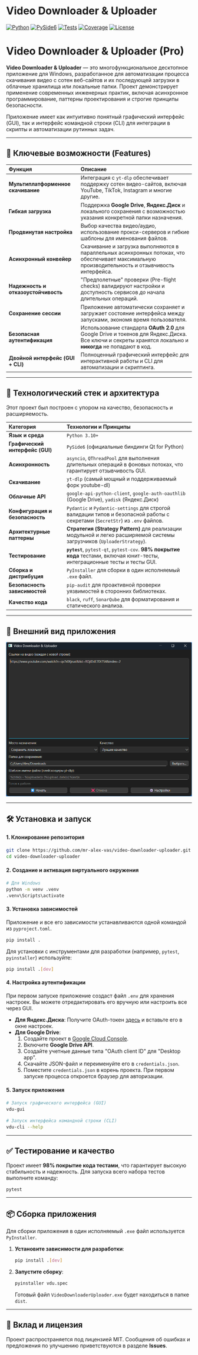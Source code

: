 # Video Downloader & Uploader

[![Python](https://img.shields.io/badge/Python-3.8+-blue?logo=python)](https://www.python.org/)
[![PySide6](https://img.shields.io/badge/PySide6-6.9-brightgreen?logo=qt)](https://www.qt.io/qt-for-python)
[![Tests](https://img.shields.io/badge/Tests-98_passed-success)](https://github.com/mr-alex-vas/video-downloader-uploader/actions)
[![Coverage](https://img.shields.io/badge/Coverage-94%25-blueviolet)](https://github.com/mr-alex-vas/video-downloader-uploader/actions)
[![License](https://img.shields.io/badge/License-MIT-blue.svg)](https://opensource.org/licenses/MIT)

# Video Downloader & Uploader (Pro)

**Video Downloader & Uploader** — это многофункциональное десктопное приложение для Windows, разработанное для автоматизации процесса скачивания видео с сотен веб-сайтов и их последующей загрузки в облачные хранилища или локальные папки. Проект демонстрирует применение современных инженерных практик, включая асинхронное программирование, паттерны проектирования и строгие принципы безопасности.

Приложение имеет как интуитивно понятный графический интерфейс (GUI), так и интерфейс командной строки (CLI) для интеграции в скрипты и автоматизации рутинных задач.

---

## 🌟 Ключевые возможности (Features)

| Функция | Описание |
| :--- | :--- |
| **Мультиплатформенное скачивание** | Интеграция с `yt-dlp` обеспечивает поддержку сотен видео-сайтов, включая YouTube, TikTok, Instagram и многие другие. |
| **Гибкая загрузка** | Поддержка **Google Drive**, **Яндекс.Диск** и локального сохранения с возможностью указания конкретной папки назначения. |
| **Продвинутая настройка** | Выбор качества видео/аудио, использование прокси-серверов и гибкие шаблоны для именования файлов. |
| **Асинхронный конвейер** | Скачивание и загрузка выполняются в параллельных асинхронных потоках, что обеспечивает максимальную производительность и отзывчивость интерфейса. |
| **Надежность и отказоустойчивость** | "Предполетные" проверки (Pre-flight checks) валидируют настройки и доступность сервисов *до* начала длительных операций. |
| **Сохранение сессии** | Приложение автоматически сохраняет и загружает состояние интерфейса между запусками, экономя время пользователя. |
| **Безопасная аутентификация** | Использование стандарта **OAuth 2.0** для Google Drive и токенов для Яндекс.Диска. Все ключи и секреты хранятся локально и **никогда** не попадают в код. |
| **Двойной интерфейс (GUI + CLI)** | Полноценный графический интерфейс для интерактивной работы и CLI для автоматизации и скриптинга. |

---

## 🚀 Технологический стек и архитектура

Этот проект был построен с упором на качество, безопасность и расширяемость.

| Категория | Технологии и Принципы |
| :--- | :--- |
| **Язык и среда** | `Python 3.10+` |
| **Графический интерфейс (GUI)** | `PySide6` (официальные биндинги Qt for Python) |
| **Асинхронность** | `asyncio`, `QThreadPool` для выполнения длительных операций в фоновых потоках, что гарантирует отзывчивость GUI. |
| **Скачивание** | `yt-dlp` (самый мощный и поддерживаемый форк youtube-dl) |
| **Облачные API** | `google-api-python-client`, `google-auth-oauthlib` (Google Drive), `yadisk` (Яндекс.Диск) |
| **Конфигурация и безопасность** | `Pydantic` и `Pydantic-settings` для строгой валидации типов и безопасной работы с секретами (`SecretStr`) из `.env` файлов. |
| **Архитектурные паттерны** | **Стратегия (Strategy Pattern)** для реализации модульной и легко расширяемой системы загрузчиков (`UploaderStrategy`). |
| **Тестирование** | **`pytest`**, `pytest-qt`, `pytest-cov`. **98% покрытие кода** тестами, включая юнит-тесты, интеграционные тесты и тесты GUI. |
| **Сборка и дистрибуция** | `PyInstaller` для сборки в один исполняемый `.exe` файл. |
| **Безопасность зависимостей** | `pip-audit` для проактивной проверки уязвимостей в сторонних библиотеках. |
| **Качество кода** | `black`, `ruff`, `SonarQube` для форматирования и статического анализа. |

---

## 📱 Внешний вид приложения

![Скриншот приложения Video Downloader & Uploader](Скриншот.png)

---

## 🛠️ Установка и запуск

#### 1. Клонирование репозитория

```bash
git clone https://github.com/mr-alex-vas/video-downloader-uploader.git
cd video-downloader-uploader
```

#### 2. Создание и активация виртуального окружения

```bash
# Для Windows
python -m venv .venv
.venv\Scripts\activate
```

#### 3. Установка зависимостей

Приложение и все его зависимости устанавливаются одной командой из `pyproject.toml`.

```bash
pip install .
```

Для установки с инструментами для разработки (например, `pytest`, `pyinstaller`) используйте:
```bash
pip install .[dev]
```

#### 4. Настройка аутентификации

При первом запуске приложение создаст файл `.env` для хранения настроек. Вы можете отредактировать его вручную или настроить все через GUI.

- **Для Яндекс.Диска**: Получите OAuth-токен [здесь](https://yandex.ru/dev/disk/poligon/) и вставьте его в окне настроек.
- **Для Google Drive**:
    1. Создайте проект в [Google Cloud Console](https://console.cloud.google.com/).
    2. Включите **Google Drive API**.
    3. Создайте учетные данные типа "OAuth client ID" для "Desktop app".
    4. Скачайте JSON-файл и переименуйте его в `credentials.json`.
    5. Поместите `credentials.json` в корень проекта. При первом запуске процесса откроется браузер для авторизации.

#### 5. Запуск приложения

```bash
# Запуск графического интерфейса (GUI)
vdu-gui
```

```bash
# Запуск интерфейса командной строки (CLI)
vdu-cli --help
```

---

## ✅ Тестирование и качество

Проект имеет **98% покрытие кода тестами**, что гарантирует высокую стабильность и надежность. Для запуска всего набора тестов выполните команду:

```bash
pytest
```

---

## 📦 Сборка приложения

Для сборки приложения в один исполняемый `.exe` файл используется `PyInstaller`.

1.  **Установите зависимости для разработки**:
    ```bash
    pip install .[dev]
    ```

2.  **Запустите сборку**:
    ```bash
    pyinstaller vdu.spec
    ```
    Готовый файл `VideoDownloaderUploader.exe` будет находиться в папке `dist`.

---

## 🤝 Вклад и лицензия

Проект распространяется под лицензией MIT. Сообщения об ошибках и предложения по улучшению приветствуются в разделе **Issues**.
